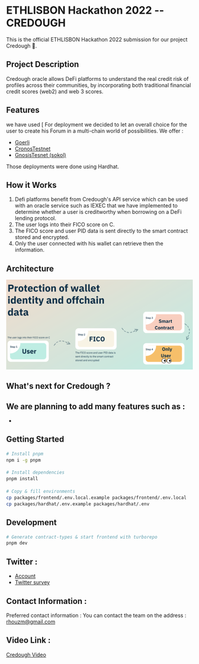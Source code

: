 
# ETHLISBON Hackathon 2022 -- CREDOUGH 

This is the official ETHLISBON Hackathon 2022 submission for our project Credough 🌈. 

## Project Description 

Credough oracle allows DeFi platforms to understand the real credit risk of profiles across their communities, by incorporating both traditional financial credit scores (web2) and web 3 scores.


## Features 

 we have used [ For deployment we decided to let an overall choice for the user to create his Forum in a multi-chain world of possibilities. We offer : 
- [Goerli](https://goerli.etherscan.io/address/0x79fbae85d230fa05b117c102d8e1f808dedd7c67#code) 
- [CronosTestnet]() 
- [GnosisTesnet (sokol)]() 

Those deployments were done using Hardhat.  

## How it Works

1. Defi platforms benefit from Credough's API service which can be used with an oracle service such as IEXEC that we have implemented to
determine whether a user is creditworthy when borrowing on a DeFi lending protocol.
2. The user logs into their FICO score on C. 
3.  The FICO score and user PID data is sent directly to the smart contract stored and encrypted. 
4. Only the user connected with his wallet can retrieve then the information. 


## Architecture 

![Architecture](./docs/Architecture.png)




## What's next for Credough ? 

We are planning to add many features such as : 
- 
- 


## Getting Started

```bash
# Install pnpm
npm i -g pnpm

# Install dependencies
pnpm install

# Copy & fill environments
cp packages/frontend/.env.local.example packages/frontend/.env.local
cp packages/hardhat/.env.example packages/hardhat/.env
```


## Development

```bash
# Generate contract-types & start frontend with turborepo
pnpm dev
```


## Twitter :   

- [Account](https://twitter.com/Credough_) 
- [Twitter survey](https://twitter.com/Credough_) 


## Contact Information :

Preferred contact information : You can contact the team on the address : rhouzm@gmail.com 

## Video Link : 

[Credough Video]() 







